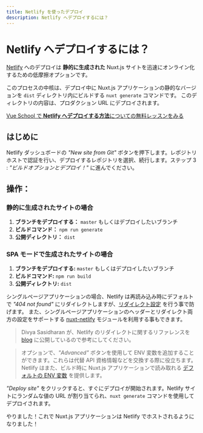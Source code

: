 ```yaml
---
title: Netlify を使ったデプロイ
description: Netlify へデプロイするには？
---
```


# Netlify へデプロイするには？

[Netlify](https://www.netlify.com) へのデプロイは __静的に生成された__ Nuxt.js サイトを迅速にオンライン化するための低摩擦オプションです。

このプロセスの中核は、デプロイ中に Nuxt.js アプリケーションの静的なバージョンを `dist` ディレクトリ内にビルドする `nuxt generate` コマンドです。 このディレクトリの内容は、プロダクション URL にデプロイされます。

<div class="Promo__Video">
  <a href="https://vueschool.io/lessons/how-to-deploy-nuxtjs-to-netlify?friend=nuxt" target="_blank">
    <p class="Promo__Video__Icon">
      Vue School で <strong>Netlify へデプロイする方法</strong>についての無料レッスンをみる
    </p>
  </a>
</div>

## はじめに

Netlify ダッシュボードの _"New site from Git"_ ボタンを押下します。レポジトリホストで認証を行い、デプロイするレポジトリを選択、続行します。ステップ 3 : _"ビルドオプションとデプロイ！"_ に進んでください。

## 操作：

### 静的に生成されたサイトの場合

1. __ブランチをデプロイする：__ `master` もしくはデプロイしたいブランチ
2. __ビルドコマンド：__ `npm run generate`
3. __公開ディレクトリ：__ `dist`


### SPA モードで生成されたサイトの場合

1. __ブランチをデプロイする:__ `master` もしくはデプロイしたいブランチ
2. __ビルドコマンド:__ `npm run build`
3. __公開ディレクトリ:__ `dist`


シングルページアプリケーションの場合、Netlify は再読み込み時にデフォルトで *"404 not found"* にリダイレクトしますが、[リダイレクト設定](https://www.netlify.com/docs/redirects/#rewrites-and-proxying) を行う事で防げます。 また、シングルページアプリケーションのヘッダーとリダイレクト両方の設定をサポートする [nuxt-netlify](https://www.bazzite.com/docs/nuxt-netlify) モジュールを利用する事もできます。

> Divya Sasidharan が、Netlify のリダイレクトに関するリファレンスを [blog](https://www.netlify.com/blog/2019/01/16/redirect-rules-for-all-how-to-configure-redirects-for-your-static-site) に公開しているので参考にしてください。


> オプションで、_"Advanced"_ ボタンを使用して ENV 変数を追加することができます。これらは代替 API 資格情報などを交換する際に役立ちます。Netlify はまた、ビルド時に Nuxt.js アプリケーションで読み取れる [デフォルトの ENV 変数](https://www.netlify.com/docs/build-settings/#build-environment-variables) を提供します。

_"Deploy site"_ をクリックすると、すぐにデプロイが開始されます。Netlify サイトにランダムな値の URL が割り当てられ、`nuxt generate` コマンドを使用してデプロイされます。

やりました！これで Nuxt.js アプリケーションは Netlify でホストされるようになりました！
